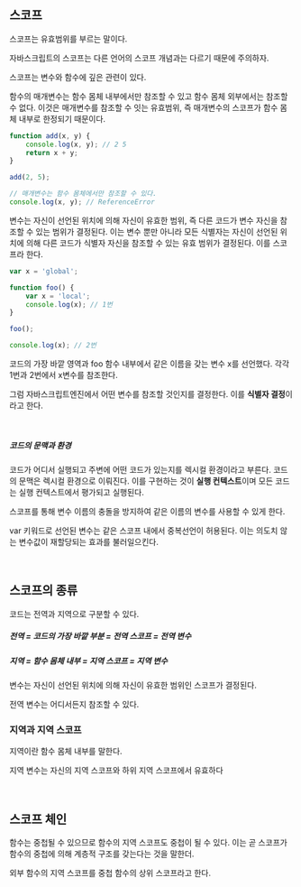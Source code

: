 <!-- @format -->

## **스코프**

스코프는 유효범위를 부르는 말이다.

자바스크립트의 스코프는 다른 언어의 스코프 개념과는 다르기 때문에 주의하자.

스코프는 변수와 함수에 깊은 관련이 있다.

함수의 매개변수는 함수 몸체 내부에서만 참조할 수 있고 함수 몸체 외부에서는 참조할 수 없다. 이것은 매개변수를 참조할 수 잇는 유효범위, 즉 매개변수의 스코프가 함수 몸체 내부로 한정되기 때문이다.

```js
function add(x, y) {
	console.log(x, y); // 2 5
	return x + y;
}

add(2, 5);

// 매개변수는 함수 몸체에서만 참조할 수 있다.
console.log(x, y); // ReferenceError
```

변수는 자신이 선언된 위치에 의해 자신이 유효한 범위, 즉 다른 코드가 변수 자신을 참조할 수 있는 범위가 결정된다. 이는 변수 뿐만 아니라 모든 식별자는 자신이 선언된 위치에 의해 다른 코드가 식별자 자신을 참조할 수 있는 유효 범위가 결정된다. 이를 스코프라 한다.

```js
var x = 'global';

function foo() {
	var x = 'local';
	console.log(x); // 1번
}

foo();

console.log(x); // 2번
```

코드의 가장 바깥 영역과 foo 함수 내부에서 같은 이름을 갖는 변수 x를 선언했다.
각각 1번과 2번에서 x변수를 참조한다.

그럼 자바스크립트엔진에서 어떤 변수를 참조할 것인지를 결정한다. 이를 **식별자 결정**이라고 한다.

<br/>

##### **코드의 문맥과 환경**

코드가 어디서 실행되고 주변에 어떤 코드가 있는지를 렉시컬 환경이라고 부른다.
코드의 문맥은 렉시컬 환경으로 이뤄진다.
이를 구현하는 것이 **실행 컨텍스트**이며 모든 코드는 실행 컨텍스트에서 평가되고 실행된다.

스코프를 통해 변수 이름의 충돌을 방지하여 같은 이름의 변수를 사용할 수 있게 한다.

var 키워드로 선언된 변수는 같은 스코프 내에서 중복선언이 허용된다. 이는 의도치 않는 변수값이 재할당되는 효과를 불러일으킨다.

<br/>

## **스코프의 종류**

코드는 전역과 지역으로 구분할 수 있다.

##### 전역 = 코드의 가장 바깥 부분 = 전역 스코프 = 전역 변수

##### 지역 = 함수 몸체 내부 = 지역 스코프 = 지역 변수

변수는 자신이 선언된 위치에 의해 자신이 유효한 범위인 스코프가 결정된다.

전역 변수는 어디서든지 참조할 수 있다.

### 지역과 지역 스코프

지역이란 함수 몸체 내부를 말한다.

지역 변수는 자신의 지역 스코프와 하위 지역 스코프에서 유효하다

<br/>

## **스코프 체인**

함수는 중첩될 수 있으므로 함수의 지역 스코프도 중첩이 될 수 있다. 이는 곧 스코프가 함수의 중첩에 의해 계층적 구조를 갖는다는 것을 말한더.

외부 함수의 지역 스코프를 중첩 함수의 상위 스코프라고 한다.
